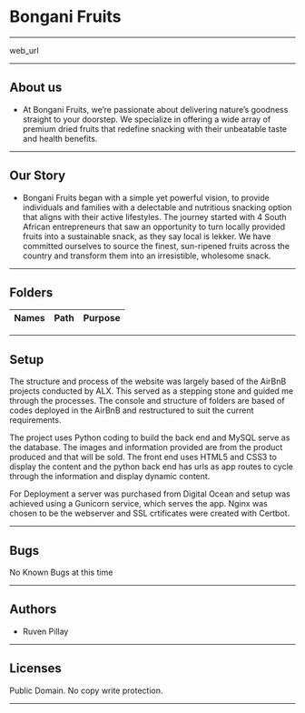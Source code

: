 # Bongani Fruits

---

web_url

---

## About us

* At Bongani Fruits, we’re passionate about delivering nature’s goodness straight to your doorstep. We specialize in offering a wide array of premium dried fruits that redefine snacking with their unbeatable taste and health benefits.

---

## Our Story

* Bongani Fruits began with a simple yet powerful vision, to provide individuals and families with a delectable and nutritious snacking option that aligns with their active lifestyles. The journey started with 4 South African entrepreneurs that saw an opportunity to turn locally provided fruits into a sustainable snack, as they say local is lekker. We have committed ourselves to source the finest, sun-ripened fruits across the country and transform them into an irresistible, wholesome snack.

---

## Folders

| Names | Path | Purpose |
| ----- | ----- | ----- |


---

## Setup

The structure and process of the website was largely based of the AirBnB projects conducted by ALX. This served as a stepping stone and guided me through the processes. The console and structure of folders are based of codes deployed in the AirBnB and restructured to suit the current requirements.

The project uses Python coding to build the back end and MySQL serve as the database. The images and information provided are from the product produced and that will be sold. The front end uses HTML5 and CSS3 to display the content and the python back end has urls as app routes to cycle through the information and display dynamic content.

For Deployment a server was purchased from Digital Ocean and setup was achieved using a Gunicorn service, which serves the app. Nginx was chosen to be the webserver and SSL crtificates were created with Certbot.

---

## Bugs

No Known Bugs at this time

---

## Authors

* Ruven Pillay

---

## Licenses

Public Domain. No copy write protection.

---
